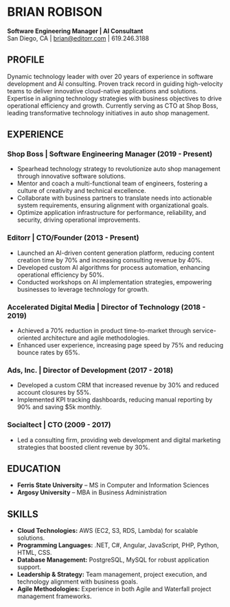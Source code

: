 # BRIAN ROBISON

**Software Engineering Manager | AI Consultant**  
San Diego, CA | brian@editorr.com | 619.246.3188

## PROFILE

Dynamic technology leader with over 20 years of experience in software development and AI consulting. Proven track record in guiding high-velocity teams to deliver innovative cloud-native applications and solutions. Expertise in aligning technology strategies with business objectives to drive operational efficiency and growth. Currently serving as CTO at Shop Boss, leading transformative technology initiatives in auto shop management.

## EXPERIENCE

### Shop Boss | Software Engineering Manager (2019 - Present)
- Spearhead technology strategy to revolutionize auto shop management through innovative software solutions.
- Mentor and coach a multi-functional team of engineers, fostering a culture of creativity and technical excellence.
- Collaborate with business partners to translate needs into actionable system requirements, ensuring alignment with organizational goals.
- Optimize application infrastructure for performance, reliability, and security, driving operational improvements.

### Editorr | CTO/Founder (2013 - Present)
- Launched an AI-driven content generation platform, reducing content creation time by 70% and increasing consulting revenue by 40%.
- Developed custom AI algorithms for process automation, enhancing operational efficiency by 50%.
- Conducted workshops on AI implementation strategies, empowering businesses to leverage technology for growth.

### Accelerated Digital Media | Director of Technology (2018 - 2019)
- Achieved a 70% reduction in product time-to-market through service-oriented architecture and agile methodologies.
- Enhanced user experience, increasing page speed by 75% and reducing bounce rates by 65%.

### Ads, Inc. | Director of Development (2017 - 2018)
- Developed a custom CRM that increased revenue by 30% and reduced account closures by 55%.
- Implemented KPI tracking dashboards, reducing manual reporting by 90% and saving $5k monthly.

### Socialtect | CTO (2009 - 2017)
- Led a consulting firm, providing web development and digital marketing strategies that boosted client revenue by 30%.

## EDUCATION
- **Ferris State University** – MS in Computer and Information Sciences  
- **Argosy University** – MBA in Business Administration

## SKILLS
- **Cloud Technologies:** AWS (EC2, S3, RDS, Lambda) for scalable solutions.
- **Programming Languages:** .NET, C#, Angular, JavaScript, PHP, Python, HTML, CSS.
- **Database Management:** PostgreSQL, MySQL for robust application support.
- **Leadership & Strategy:** Team management, project execution, and technology alignment with business goals.
- **Agile Methodologies:** Experience in both Agile and Waterfall project management frameworks.
